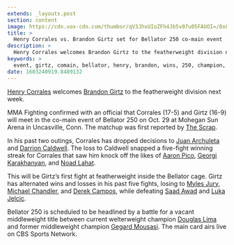 ```yaml
--- 
extends: _layouts.post 
section: content 
image: https://cdn.vox-cdn.com/thumbor/qV3JhvUIoZFh4Jb5v07u05FAUOI=/0x0:2880x1508/fit-in/1200x630/cdn.vox-cdn.com/uploads/chorus_asset/file/19627979/112_Henry_Corrales.jpg 
title: > 
  Henry Corrales vs. Brandon Girtz set for Bellator 250 co-main event 
description: > 
  Henry Corrales welcomes Brandon Girtz to the featherweight division next week.MMA Fighting confirmed with an official that Corrales (17-5) and Girtz (16-9) will meet in the co-main event of Bellator 250 on Oct. 29 at Mohegan Sun Arena in Uncasville, Conn.In his past two outings, Corrales has dropped decisions to Juan Archuleta and Darrion Caldwell.This will be Girtz’s first fight at featherweight inside the Bellator cage.Bellator 250 is scheduled to be headlined by a battle for a vacant middleweight title between current welterweight champion Douglas Lima and former middleweight champion Gegard Mousasi. 
keywords: > 
  event, girtz, comain, bellator, henry, brandon, wins, 250, champion, caldwell, vs, set, past, corrales, featherweight, middleweight 
date: 1603240919.8489132 
--- 
```

<div><p id="vCjMHO"><a href="https://www.mmafighting.com/fighter/3270/henry-corrales">Henry Corrales</a> welcomes <a href="https://www.mmafighting.com/fighter/1994/brandon-girtz">Brandon Girtz</a> to the featherweight division next week.</p>
<p id="9E9fU1">MMA Fighting confirmed with an official that Corrales (17-5) and Girtz (16-9) will meet in the co-main event of Bellator 250 on Oct. 29 at Mohegan Sun Arena in Uncasville, Conn. The matchup was first reported by <a href="https://twitter.com/LynchOnSports/status/1313534068038889473">The Scrap</a>.</p>
<p id="Ik1Lqe">In his past two outings, Corrales has dropped decisions to <a href="https://www.mmafighting.com/fighter/3227/juan-archuleta">Juan Archuleta</a> and <a href="https://www.mmafighting.com/fighter/1762/darrion-caldwell">Darrion Caldwell</a>. The loss to Caldwell snapped a five-fight winning streak for Corrales that saw him knock off the likes of <a href="https://www.mmafighting.com/fighter/4100/aaron-pico">Aaron Pico</a>, <a href="https://www.mmafighting.com/fighter/449/georgi-karakhanyan">Georgi Karakhanyan</a>, and <a href="https://www.mmafighting.com/fighter/2733/noad-lahat">Noad Lahat</a>.</p>
<p id="UDSfs7">This will be Girtz&#8217;s first fight at featherweight inside the Bellator cage. Girtz has alternated wins and losses in his past five fights, losing to <a href="https://www.mmafighting.com/fighter/548/myles-jury">Myles Jury</a>, <a href="https://www.mmafighting.com/fighter/455/michael-chandler">Michael Chandler</a>, and <a href="https://www.mmafighting.com/fighter/1658/derek-campos">Derek Campos</a>, while defeating <a href="https://www.mmafighting.com/fighter/731/saad-awad">Saad Awad</a> and <a href="https://www.mmafighting.com/fighter/4315/luka-jelcic">Luka Jelcic</a>.</p>
<p id="7WJKxp">Bellator 250 is scheduled to be headlined by a battle for a vacant middleweight title between current welterweight champion <a href="https://www.mmafighting.com/fighter/298/douglas-lima">Douglas Lima</a> and former middleweight champion <a href="https://www.mmafighting.com/fighter/50/gegard-mousasi">Gegard Mousasi</a>. The main card airs live on CBS Sports Network.</p>
  
</div>